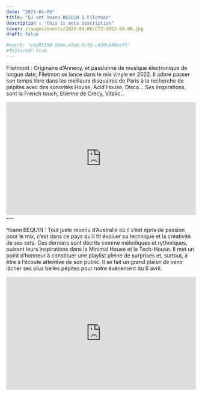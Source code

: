 ```yaml
---
date: "2023-04-06"
title: "DJ set Yoann BEQUIN & Filetmon"
description : "this is meta description"
cover: /images/events/2023-04-06/CTZ-2023-04-06.jpg
draft: false

#watch: "cbd02198-503e-47e4-9c50-c428eb80eef5"
#featured: true
---
```


Filetmont :
Originaire d’Annecy, et passionné de musique électronique de longue date, Filetmon se lance dans le mix vinyle en 2022. Il adore passer son temps libre dans les meilleurs disquaires de Paris à la recherche de pépites avec des sonorités House, Acid House, Disco…
Ses inspirations sont la French touch, Etienne de Crecy, Vitalic…
<iframe width="100%" height="300" scrolling="no" frameborder="no" allow="autoplay" src="https://w.soundcloud.com/player/?url=https%3A//api.soundcloud.com/tracks/1432936543&color=%23ff5500&auto_play=false&hide_related=false&show_comments=true&show_user=true&show_reposts=false&show_teaser=true&visual=true"></iframe><div style="font-size: 10px; color: #cccccc;line-break: anywhere;word-break: normal;overflow: hidden;white-space: nowrap;text-overflow: ellipsis; font-family: Interstate,Lucida Grande,Lucida Sans Unicode,Lucida Sans,Garuda,Verdana,Tahoma,sans-serif;font-weight: 100;"></div>
---

Yoann BEQUIN :
Tout juste revenu d’Australie où il s’est épris de passion pour le mix, c’est dans ce pays qu’il fit évoluer sa technique et la créativité de ses sets. Ces derniers sont décrits comme mélodiques et rythmiques, puisant leurs inspirations dans la Minimal House et la Tech-House. Il met un point d’honneur à constituer une playlist pleine de surprises et, surtout, à être à l’écoute attentive de son public. Il se fait un grand plaisir de venir lâcher ses plus belles pépites pour notre évènement du 6 avril.   
<iframe width="100%" height="300" scrolling="no" frameborder="no" allow="autoplay" src="https://w.soundcloud.com/player/?url=https%3A//api.soundcloud.com/tracks/1405693312&color=%23ff5500&auto_play=false&hide_related=false&show_comments=true&show_user=true&show_reposts=false&show_teaser=true&visual=true"></iframe>
